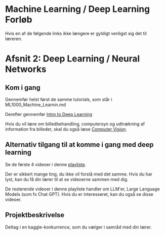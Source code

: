 # Machine Learning / Deep Learning Forløb

Hvis en af de følgende links ikke længere er gyldigt venligst sig det til læreren.

# Afsnit 2: Deep Learning / Neural Networks

## ****Kom i gang****

Gennemfør helst først de samme tutorials, som står i 
ML1000_Machine_Learnin.md

Derefter gennemfør 
[Intro to Deep Learning](https://www.kaggle.com/learn/intro-to-deep-learning)

Hvis du vil lære om billedbehandling, computersyn og udtrækning af 
information fra billeder, skal du også læse 
[Computer Vision](https://www.kaggle.com/learn/computer-vision).  

## Alternativ tilgang til at komme i gang med deep learning

Se de første 4 videoer i denne 
[playliste](https://www.youtube.com/watch?v=aircAruvnKk&list=PLZHQObOWTQDNU6R1_67000Dx_ZCJB-3pi&index=1).

Der er sikkert mange ting, du ikke vil forstå med det samme. Hvis du har lyst, kan du få din lærer til at se videoerne sammen med dig.

De resterende videoer i denne playliste handler om LLM'er, Large Language Models (som fx Chat GPT). Hvis du er interesseret, kan du også se disse videoer.

## ****Projektbeskrivelse****

Deltag i en kaggle-konkurrence, som du vælger i samråd med din lærer.